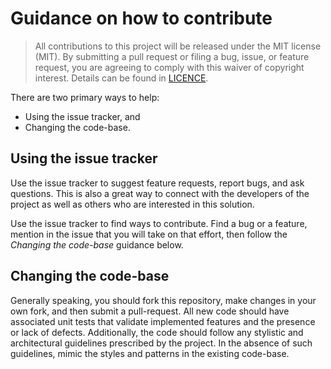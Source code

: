 # Guidance on how to contribute

> All contributions to this project will be released under the MIT license
> (MIT). By submitting a pull request or filing a bug, issue, or  feature
> request, you are agreeing to comply with this waiver of copyright interest.
> Details can be found in [LICENCE](LICENSE).

There are two primary ways to help: 
 - Using the issue tracker, and 
 - Changing the code-base.


## Using the issue tracker

Use the issue tracker to suggest feature requests, report bugs, and ask
questions. This is also a great way to connect with the developers of the
project as well as others who are interested in this solution.  

Use the issue tracker to find ways to contribute. Find a bug or a feature,
mention in the issue that you will take on that effort, then follow the
_Changing the code-base_ guidance below.


## Changing the code-base

Generally speaking, you should fork this repository, make changes in your
own fork, and then submit a pull-request. All new code should have associated
unit tests that validate implemented features and the presence or lack of
defects. Additionally, the code should follow any stylistic and architectural
guidelines prescribed by the project. In the absence of such guidelines, mimic
the styles and patterns in the existing code-base.
